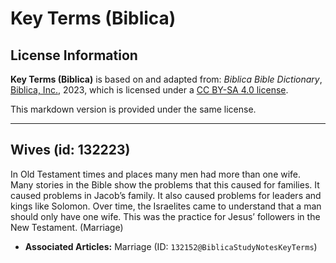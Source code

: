 # Key Terms (Biblica)

## License Information

**Key Terms (Biblica)** is based on and adapted from: _Biblica Bible Dictionary_, [Biblica, Inc.](https://www.biblica.com/), 2023, which is licensed under a [CC BY-SA 4.0 license](https://creativecommons.org/licenses/by-sa/4.0/legalcode.en).

This markdown version is provided under the same license.



--------------------------------

## Wives (id: 132223)

In Old Testament times and places many men had more than one wife. Many stories in the Bible show the problems that this caused for families. It caused problems in Jacob’s family. It also caused problems for leaders and kings like Solomon. Over time, the Israelites came to understand that a man should only have one wife. This was the practice for Jesus’ followers in the New Testament. (Marriage)

* **Associated Articles:** Marriage (ID: `132152@BiblicaStudyNotesKeyTerms`)

